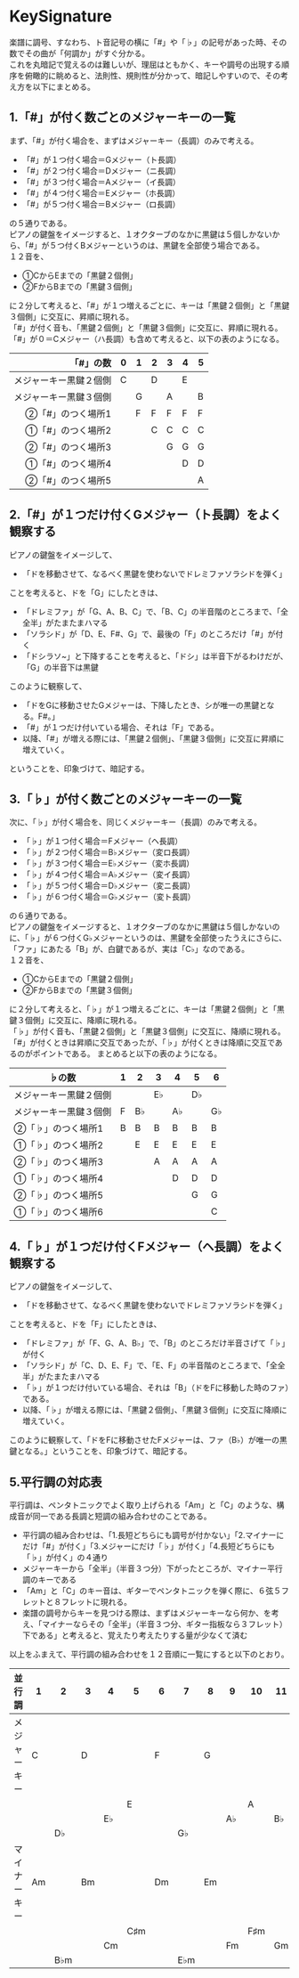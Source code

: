 # KeySignature
楽譜に調号、すなわち、ト音記号の横に「#」や「♭」の記号があった時、その数でその曲が「何調か」がすぐ分かる。  
これを丸暗記で覚えるのは難しいが、理屈はともかく、キーや調号の出現する順序を俯瞰的に眺めると、法則性、規則性が分かって、暗記しやすいので、その考え方を以下にまとめる。  
  
## 1.「#」が付く数ごとのメジャーキーの一覧
まず、「#」が付く場合を、まずはメジャーキー（長調）のみで考える。  
- 「#」が１つ付く場合＝Gメジャー（ト長調）
- 「#」が２つ付く場合＝Dメジャー（ニ長調）
- 「#」が３つ付く場合＝Aメジャー（イ長調）
- 「#」が４つ付く場合＝Eメジャー（ホ長調）
- 「#」が５つ付く場合＝Bメジャー（ロ長調）
  
の５通りである。  
ピアノの鍵盤をイメージすると、１オクターブのなかに黒鍵は５個しかないから、「#」が５つ付くBメジャーというのは、黒鍵を全部使う場合である。  
１２音を、  
- ①CからEまでの「黒鍵２個側」  
- ②FからBまでの「黒鍵３個側」  

に２分して考えると、「#」が１つ増えるごとに、キーは「黒鍵２個側」と「黒鍵３個側」に交互に、昇順に現れる。  
「#」が付く音も、「黒鍵２個側」と「黒鍵３個側」に交互に、昇順に現れる。  
「#」が０＝Cメジャー（ハ長調）も含めて考えると、以下の表のようになる。
  
| 「#」の数           | 0 | 1 | 2 | 3 | 4 | 5 |
|---------------:|---|---|---|---|---|---|
| メジャーキー黒鍵２個側 | C |   | D |   | E |   |
| メジャーキー黒鍵３個側 |   | G |   | A |   | B |
| ②「#」のつく場所1 |   | F | F | F | F | F |
| ①「#」のつく場所2 |   |   | C | C | C | C |
| ②「#」のつく場所3 |   |   |   | G | G | G |
| ①「#」のつく場所4 |   |   |   |   | D | D |
| ②「#」のつく場所5 |   |   |   |   |   | A |
  
## 2.「#」が１つだけ付くGメジャー（ト長調）をよく観察する
ピアノの鍵盤をイメージして、  
- 「ドを移動させて、なるべく黒鍵を使わないでドレミファソラシドを弾く」  
  
ことを考えると、ドを「G」にしたときは、  
  
- 「ドレミファ」が「G、A、B、C」で、「B、C」の半音階のところまで、「全全半」がたまたまハマる
- 「ソラシド」が「D、E、F#、G」で、最後の「F」のところだけ「#」が付く
- 「ドシラソ~」と下降することを考えると、「ドシ」は半音下がるわけだが、「G」の半音下は黒鍵
  
このように観察して、
- 「ドをGに移動させたGメジャーは、下降したとき、シが唯一の黒鍵となる。F#。」
- 「#」が１つだけ付いている場合、それは「F」である。
- 以降、「#」が増える際には、「黒鍵２個側」、「黒鍵３個側」に交互に昇順に増えていく。
  
ということを、印象づけて、暗記する。  
  
## 3.「♭」が付く数ごとのメジャーキーの一覧
次に、「♭」が付く場合を、同じくメジャーキー（長調）のみで考える。  
- 「♭」が１つ付く場合＝Fメジャー（ヘ長調）
- 「♭」が２つ付く場合＝B♭メジャー（変ロ長調）
- 「♭」が３つ付く場合＝E♭メジャー（変ホ長調）
- 「♭」が４つ付く場合＝A♭メジャー（変イ長調）
- 「♭」が５つ付く場合＝D♭メジャー（変ニ長調）
- 「♭」が６つ付く場合＝G♭メジャー（変ト長調）
  
の６通りである。  
ピアノの鍵盤をイメージすると、１オクターブのなかに黒鍵は５個しかないのに、「♭」が６つ付くG♭メジャーというのは、黒鍵を全部使ったうえにさらに、「ファ」にあたる「B」が、白鍵であるが、実は「C♭」なのである。  
１２音を、  
- ①CからEまでの「黒鍵２個側」  
- ②FからBまでの「黒鍵３個側」  
  
に２分して考えると、「♭」が１つ増えるごとに、キーは「黒鍵２個側」と「黒鍵３個側」に交互に、降順に現れる。  
「♭」が付く音も、「黒鍵２個側」と「黒鍵３個側」に交互に、降順に現れる。  
「#」が付くときは昇順に交互であったが、「♭」が付くときは降順に交互であるのがポイントである。
まとめると以下の表のようになる。  
  
| ♭の数           | 1 | 2  | 3  | 4  | 5  | 6  |
|---------------|---|----|----|----|----|----|
| メジャーキー黒鍵２個側 |   |    | E♭ |    | D♭ |    |
| メジャーキー黒鍵３個側 | F | B♭ |    | A♭ |    | G♭ |
| ②「♭」のつく場所1 | B | B  | B  | B  | B  | B  |
| ①「♭」のつく場所2 |   | E  | E  | E  | E  | E  |
| ②「♭」のつく場所3 |   |    | A  | A  | A  | A  |
| ①「♭」のつく場所4 |   |    |    | D  | D  | D  |
| ②「♭」のつく場所5 |   |    |    |    | G  | G  |
| ①「♭」のつく場所6 |   |    |    |    |    | C  |
  
## 4.「♭」が１つだけ付くFメジャー（ヘ長調）をよく観察する
ピアノの鍵盤をイメージして、  
- 「ドを移動させて、なるべく黒鍵を使わないでドレミファソラシドを弾く」  
  
ことを考えると、ドを「F」にしたときは、  
  
- 「ドレミファ」が「F、G、A、B♭」で、「B」のところだけ半音さげて「♭」が付く
- 「ソラシド」が「C、D、E、F」で、「E、F」の半音階のところまで、「全全半」がたまたまハマる
- 「♭」が１つだけ付いている場合、それは「B」（ドをFに移動した時のファ）である。
- 以降、「♭」が増える際には、「黒鍵２個側」、「黒鍵３個側」に交互に降順に増えていく。
  
このように観察して、「ドをFに移動させたFメジャーは、ファ（B♭）が唯一の黒鍵となる。」ということを、印象づけて、暗記する。  
  
## 5.平行調の対応表
平行調は、ペンタトニックでよく取り上げられる「Am」と「C」のような、構成音が同一である長調と短調の組み合わせのことである。  
  
- 平行調の組み合わせは、「1.長短どちらにも調号が付かない」「2.マイナーにだけ「#」が付く」「3.メジャーにだけ「♭」が付く」「4.長短どちらにも「♭」が付く」の４通り
- メジャーキーから「全半」（半音３つ分）下がったところが、マイナー平行調のキーである
- 「Am」と「C」のキー音は、ギターでペンタトニックを弾く際に、６弦５フレットと８フレットに現れる。
- 楽譜の調号からキーを見つける際は、まずはメジャーキーなら何か、を考え、「マイナーならその「全半」（半音３つ分、ギター指板なら３フレット）下である」と考えると、覚えたり考えたりする量が少なくて済む
  
以上をふまえて、平行調の組み合わせを１２音順に一覧にすると以下のとおり。  
  
| 並行調      | 1  | 2   | 3  | 4  | 5   | 6  | 7   | 8  | 9  | 10  | 11 | 12  |
|----------|----|-----|----|----|-----|----|-----|----|----|-----|----|-----|
| メジャーキー | C  |     | D  |    |     | F  |     | G  |    |     |    |     |
|          |    |     |    |    | E   |    |     |    |    | A   |    | B   |
|          |    |     |    | E♭ |     |    |     |    | A♭ |     | B♭ |     |
|          |    | D♭  |    |    |     |    | G♭  |    |    |     |    |     |
| マイナーキー | Am |     | Bm |    |     | Dm |     | Em |    |     |    |     |
|          |    |     |    |    | C♯m |    |     |    |    | F♯m |    | G♯m |
|          |    |     |    | Cm |     |    |     |    | Fm |     | Gm |     |
|          |    | B♭m |    |    |     |    | E♭m |
  
